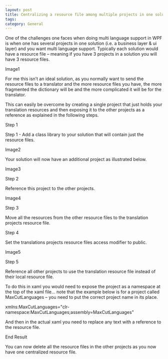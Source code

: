 ```yaml
---
layout: post
title: Centralizing a resource file among multiple projects in one solution (C# and WPF)
tags: 
category: General
---
```

One of the challenges one faces when doing multi language support in WPF is when one has several projects in one solution (i.e. a business layer & ui layer) and you want multi language support. Typically each solution would have a resource file – meaning if you have 3 projects in a solution you will have 3 resource files.

Image1

 

For me this isn’t an ideal solution, as you normally want to send the resource files to a translator and the more resource files you have, the more fragmented the dictionary will be and the more complicated it will be for the translator.

This can easily be overcome by creating a single project that just holds your translation resources and then exposing it to the other projects as a reference as explained in the following steps.

Step 1

Step 1 -  Add a class library to your solution that will contain just the resource files.

Image2

Your solution will now have an additional project as illustrated below.

Image3

Step 2

Reference this project to the other projects.

Image4

Step 3

Move all the resources from the other resource files to the translation projects resource file.

Step 4

Set the translations projects resource files access modifier to public.

Image5

Step 5

Reference all other projects to use the translation resource file instead of their local resource file.

To do this in xaml you would need to expose the project as a namespace at the top of the xaml file… note that the example below is for a project called MaxCutLanguages – you need to put the correct project name in its place.

 

xmlns:MaxCutLanguages="clr-namespace:MaxCutLanguages;assembly=MaxCutLanguages"

 

And then in the actual xaml you need to replace any text with a reference to the resource file.

<TextBlock Text="{x:Static MaxCutLanguages:Properties.Resources.HelloWorld}"/>
End Result

You can now delete all the resource files in the other projects as you now have one centralized resource file.